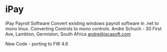 # iPay
iPay Payroll Software
Convert existing windows payroll software in .net to mono linux.
Converting Controls to mono controls.
Andre Schuch - 30 First Ave, Lambton, Germiston, South Africa
andre@iscasoft.com

New Code  - porting to FW 4.6

